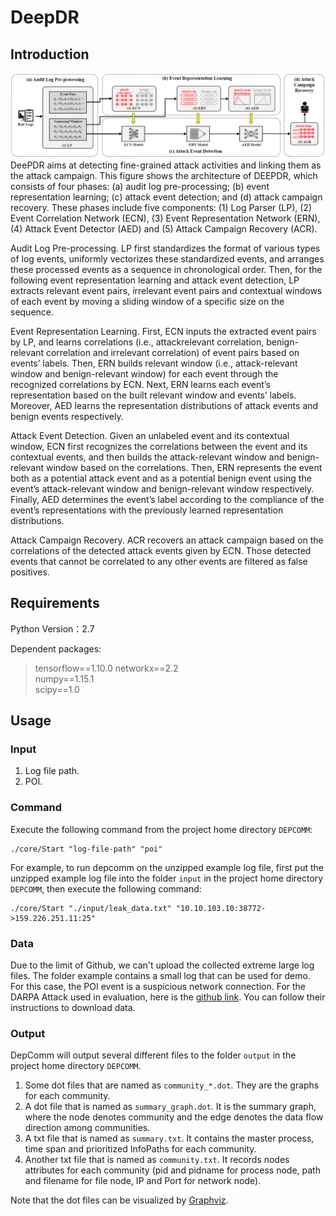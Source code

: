 # DeepDR
## Introduction
![Workflow of DeepDR](https://github.com/ieeesp2023sub/deepdr/blob/main/deepdr_overview.PNG)
DeePDR aims at detecting fine-grained attack activities and linking them as the attack campaign. This figure shows the architecture of DEEPDR, which consists of four phases: (a) audit log pre-processing; (b) event representation learning; (c) attack event detection; and (d) attack campaign recovery. These phases include five components: (1) Log Parser (LP), (2) Event Correlation Network (ECN), (3) Event Representation Network (ERN), (4) Attack Event Detector (AED) and (5) Attack Campaign Recovery (ACR). 

Audit Log Pre-processing. LP first standardizes the format of various types of log events, uniformly vectorizes these standardized events, and arranges these processed events as a sequence in chronological order. Then, for the following event representation learning and attack event detection, LP extracts relevant event pairs, irrelevant event pairs and contextual windows of each event by moving a sliding window of a specific size on the sequence.

Event Representation Learning. First, ECN inputs the extracted event pairs by LP, and learns correlations (i.e., attackrelevant correlation, benign-relevant correlation and irrelevant correlation) of event pairs based on events’ labels. Then, ERN builds relevant window (i.e., attack-relevant window and benign-relevant window) for each event through the recognized correlations by ECN. Next, ERN learns each event’s representation based on the built relevant window and events’ labels. Moreover, AED learns the representation distributions of attack events and benign events respectively.

Attack Event Detection. Given an unlabeled event and its contextual window, ECN first recognizes the correlations between the event and its contextual events, and then builds the attack-relevant window and benign-relevant window based on the correlations. Then, ERN represents the event both as a potential attack event and as a potential benign event using the event’s attack-relevant window and benign-relevant window respectively. Finally, AED determines the event’s label according to the compliance of the event’s representations with the previously learned representation distributions.

Attack Campaign Recovery. ACR recovers an attack campaign based on the correlations of the detected attack events given by ECN. Those detected events that cannot be correlated to any other events are filtered as false positives.

## Requirements
Python Version：2.7  

Dependent packages:
> tensorflow==1.10.0
> networkx==2.2  
> numpy==1.15.1  
> scipy==1.0  

## Usage
### Input
1. Log file path.
2. POI.
### Command
Execute the following command from the project home directory ``DEPCOMM``:<br/>

	./core/Start "log-file-path" "poi" 

For example, to run depcomm on the unzipped example log file, first put the unzipped example log file into the folder ``input`` in the project home directory ``DEPCOMM``, then execute the following command:

    ./core/Start "./input/leak_data.txt" "10.10.103.10:38772->159.226.251.11:25"

### Data

Due to the limit of Github, we can't upload the collected extreme large log files.
The folder example contains a small log that can be used for demo.
For this case, the POI event is a suspicious network connection.
For the DARPA Attack used in evaluation, here is the [github link](https://github.com/darpa-i2o/Transparent-Computing). 
You can follow their instructions to download data.  
### Output
DepComm will output several different files to the folder ``output`` in the project home directory ``DEPCOMM``.
1. Some dot files that are named as ``community_*.dot``. They are the graphs for each community. 
2. A dot file that is named as ``summary_graph.dot``. It is the summary graph, where the node denotes community and the edge denotes the data flow direction among communities.
3. A txt file that is named as ``summary.txt``. It contains the master process, time span and prioritized InfoPaths for each community.
4. Another txt file that is named as ``community.txt``. It records nodes attributes for each community (pid and pidname for process node, path and filename for file node, IP and Port for network node).  

Note that the dot files can be visualized by [Graphviz](https://github.com/xflr6/graphviz).
